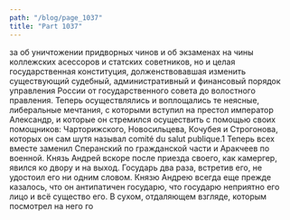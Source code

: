 ```yaml
---
path: "/blog/page_1037"
title: "Part 1037"
---
```


за об уничтожении придворных чинов и об экзаменах на чины коллежских асессоров и статских советников, но и целая государственная конституция, долженствовавшая изменить существующий судебный, административный и финансовый порядок управления России от государственного совета до волостного правления. Теперь осуществлялись и воплощались те неясные, либеральные мечтания, с которыми вступил на престол император Александр, и которые он стремился осуществить с помощью своих помощников: Чарторижского, Новосильцева, Кочубея и Строгонова, которых он сам шутя называл comité du salut publique.1
Теперь всех вместе заменил Сперанский по гражданской части и Аракчеев по военной. Князь Андрей вскоре после приезда своего, как камергер, явился ко двору и на выход. Государь два раза, встретив его, не удостоил его ни одним словом. Князю Андрею всегда еще прежде казалось, что он антипатичен государю, что государю неприятно его лицо и всё существо его. В сухом, отдаляющем взгляде, которым посмотрел на него го
